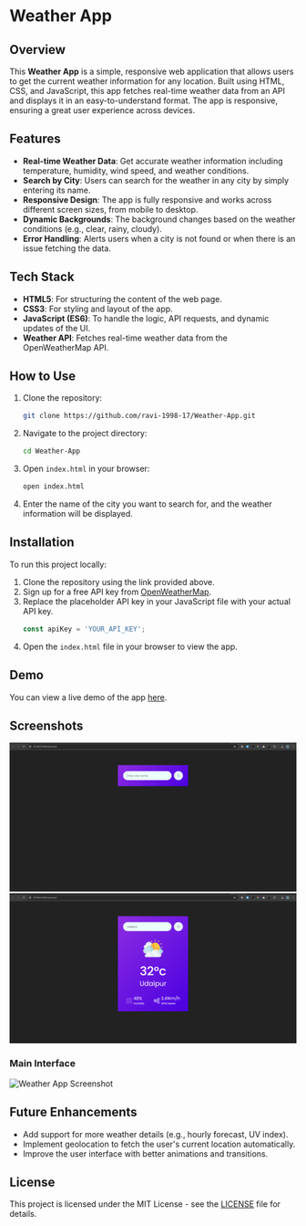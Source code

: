 
# Weather App

## Overview

This **Weather App** is a simple, responsive web application that allows users to get the current weather information for any location. Built using HTML, CSS, and JavaScript, this app fetches real-time weather data from an API and displays it in an easy-to-understand format. The app is responsive, ensuring a great user experience across devices.

## Features

- **Real-time Weather Data**: Get accurate weather information including temperature, humidity, wind speed, and weather conditions.
- **Search by City**: Users can search for the weather in any city by simply entering its name.
- **Responsive Design**: The app is fully responsive and works across different screen sizes, from mobile to desktop.
- **Dynamic Backgrounds**: The background changes based on the weather conditions (e.g., clear, rainy, cloudy).
- **Error Handling**: Alerts users when a city is not found or when there is an issue fetching the data.
  
## Tech Stack

- **HTML5**: For structuring the content of the web page.
- **CSS3**: For styling and layout of the app.
- **JavaScript (ES6)**: To handle the logic, API requests, and dynamic updates of the UI.
- **Weather API**: Fetches real-time weather data from the OpenWeatherMap API.

## How to Use

1. Clone the repository:
   ```bash
   git clone https://github.com/ravi-1998-17/Weather-App.git
   ```

2. Navigate to the project directory:
   ```bash
   cd Weather-App
   ```

3. Open `index.html` in your browser:
   ```bash
   open index.html
   ```

4. Enter the name of the city you want to search for, and the weather information will be displayed.

## Installation

To run this project locally:

1. Clone the repository using the link provided above.
2. Sign up for a free API key from [OpenWeatherMap](https://openweathermap.org/api).
3. Replace the placeholder API key in your JavaScript file with your actual API key.
   ```javascript
   const apiKey = 'YOUR_API_KEY';
   ```
4. Open the `index.html` file in your browser to view the app.

## Demo

You can view a live demo of the app [here](https://your-live-demo-link.com).

## Screenshots

![alt text](<Preview 1.png>)
![alt text](<Preview 2.png>)

### Main Interface
![Weather App Screenshot](path-to-screenshot)

## Future Enhancements

- Add support for more weather details (e.g., hourly forecast, UV index).
- Implement geolocation to fetch the user's current location automatically.
- Improve the user interface with better animations and transitions.

## License

This project is licensed under the MIT License - see the [LICENSE](LICENSE) file for details.
